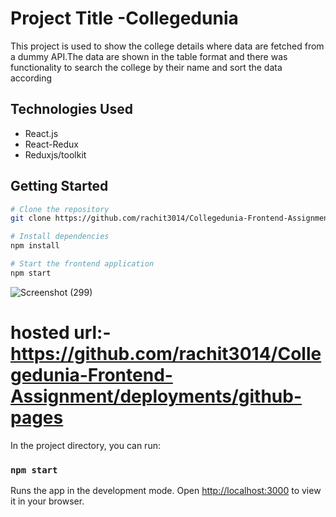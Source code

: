 # Project Title -Collegedunia 
 This project is used to show the  college details where data are fetched from a dummy API.The data are shown in the table format and there was functionality to search the college by their  name and sort the data according 

## Technologies Used

- React.js
- React-Redux
- Reduxjs/toolkit
  

## Getting Started
```bash
# Clone the repository
git clone https://github.com/rachit3014/Collegedunia-Frontend-Assignment.git

# Install dependencies
npm install

# Start the frontend application
npm start
```

![Screenshot (299)](https://github.com/rachit3014/Collegedunia-Frontend-Assignment/assets/84663169/45fa2ea1-4a42-48f1-ba12-c532d66ed143)


# hosted url:- https://github.com/rachit3014/Collegedunia-Frontend-Assignment/deployments/github-pages


In the project directory, you can run:

### `npm start`

Runs the app in the development mode.
Open [http://localhost:3000](http://localhost:3000) to view it in your browser.
